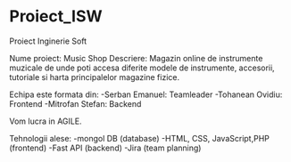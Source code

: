 # Proiect_ISW
Proiect Inginerie Soft

Nume proiect: Music Shop
Descriere: Magazin online de instrumente muzicale de unde poti accesa diferite modele de instrumente, accesorii, tutoriale si harta principalelor magazine fizice.

Echipa este formata din:
  -Serban Emanuel:  Teamleader
  -Tohanean Ovidiu: Frontend
  -Mitrofan Stefan: Backend

Vom lucra in AGILE.

Tehnologii alese:
  -mongol DB (database)
  -HTML, CSS, JavaScript,PHP (frontend)
  -Fast API (backend)
  -Jira (team planning)
